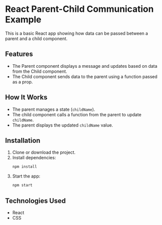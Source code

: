 # React Parent-Child Communication Example

This is a basic React app showing how data can be passed between a parent and a child component.

## Features
- The Parent component displays a message and updates based on data from the Child component.
- The Child component sends data to the parent using a function passed as a prop.

## How It Works
- The parent manages a state (`childName`).
- The child component calls a function from the parent to update `childName`.
- The parent displays the updated `childName` value.

## Installation

1. Clone or download the project.
2. Install dependencies:
   ```bash
   npm install
   ```
3. Start the app:
   ```bash
   npm start
   ```

## Technologies Used
- React
- CSS
